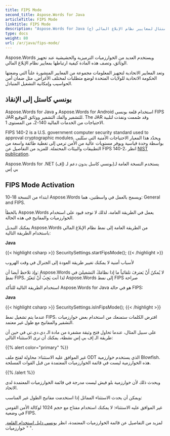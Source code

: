 ```yaml
---
title: FIPS Mode
second_title: Aspose.Words for Java
articleTitle: FIPS Mode
linktitle: FIPS Mode
description: "Aspose.Words for Java (ج) استخدام العديد من الترميزات وخوارزميات الحشيش عند تجهيز وثائق الامتثال لمعايير نظام الإبلاغ المالي."
type: docs
weight: 80
url: /ar/java/fips-mode/
---
```


Aspose.Words ويستخدم العديد من الخوارزميات الترميزية والحشيشية عند تجهيز الوثائق، وتصف هذه المادة كيفية ارتباطها بمعايير نظام الإبلاغ المالي.

وتعد المعايير الاتحادية لتجهيز المعلومات مجموعة من المعايير المنشورة علناً التي وضعتها الحكومة الاتحادية للولايات المتحدة لوضع متطلبات لمختلف الأغراض، مثل ضمان أمن الحواسيب وإمكانية التشغيل المتبادل.

## بونسي كاستل إلى الإنقاذ

Aspose.Words for Java و Aspose.Words for Android استخدام قلعة بونسي FIPS JAR للتشفير والفك التشفير ووثائق التوقيع. The JAR وقد صُممت ونفذت لتلبية الاحتياجات من الخدمات المالية 140-2، من المستوى 1.

FIPS 140-2 is a U.S. government computer security standard used to approval cryptographic modules. ويحدّد هذا المعيار الاحتياجات الأمنية التي ستُلبى بواسطة وحدة قياسية ويوفر مستويات عالية من الأمن ترمي إلى تغطية طائفة واسعة من التطبيقات والبيئات المحتملة. للمزيد من التفاصيل عن FIPS 140-2، انظر [NIST publication](https://www.nist.gov/publications/security-requirements-cryptographic-modules-includes-change-notices-1232002?pub_id=902003).

Aspose.Words for .NET (يستخدم النسخة العامة لـ(بونسي كاسل بدون دعم لـ (إف بي إس

## FIPS Mode Activation

ابتداء من النسخة 18-10 Aspose.Words ويسمح بالعمل في واسطتين، هما: General and FIPS.

بالخطأ Aspose.Words يعمل في الطريقة العامة، لذلك لا توجد قيود على استخدام الخوارزميات والمفاتيح في هذه الحالة.

يمكنك التبديل Aspose.Words من الطريقة العامة إلى نمط نظام الإبلاغ المالي باستخدام الطريقة التالية:

**Java**

{{< highlight csharp >}}
SecuritySettings.startFipsMode();
{{< /highlight >}}

لأسباب أمنية لا يمكنك تغيير طريقة العودة إلى الجنرال في وقت الهروب

وإذ تلاحظ أيضا أن: Aspose.Words لا يُمكنُ أَنْ يَعترفَ تلقائياً ما إذا نظامَكَ التشغيليَ في نمطِ FIPS، لذا أنت يَجِبُ أَنْ تَتغيّرَ Aspose.Words إلى نمط FIPS صراحة

استخدام الطريقة التالية للتأكد Aspose.Words for Java هو في حالة FIPS:

**Java**

{{< highlight csharp >}}
SecuritySettings.isInFipsMode();
{{< /highlight >}}

عندما يتم تشغيل نمط FIPS، افترض الكلمات ستمنعك من استخدام بعض خوارزميات التشفير والمفاتيح مع طول غير معتمد.

على سبيل المثال، عندما تحاول فتح وثيقة مشفرة من مادة الـ دي.دي.تي في حين أن طريقة الـ إف بي إس نشطة، يمكنك أن ترى الاستثناء التالي:

{{% alert color="primary" %}}

غير الموافق عليه الاستثناء: محاولة لفتح ملف ODT الذي يستخدم خوارزمية Blowfish. هذه الخوارزمية ليست في قائمة الخوارزميات المعتمدة من قبل القوات المسلحة.

{{% /alert %}}

ويحدث ذلك لأن خوارزمية بلو فيش ليست مدرجة في قائمة الخوارزميات المعتمدة لدى الاتحاد.

ويمكن أن يحدث الاستثناء المماثل إذا استخدمت مفاتيح الطول غير المناسب:

غير الموافق عليه الاستثناء: لا يمكنك استخدام مفتاح مع حجم 1024 لوكالة الأمن القومي في وضعية FIPS.

لمزيد من التفاصيل عن قائمة الخوارزميات المعتمدة، انظر [بونسي دليل استخدام القلعة](https://downloads.bouncycastle.org/fips-java/docs/BC-FJA-UserGuide-1.0.1.pdf), " خوارزميات ".


